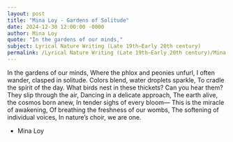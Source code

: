 ```yaml
---
layout: post
title: "Mina Loy - Gardens of Solitude"
date: 2024-12-30 12:00:00 -0000
author: Mina Loy
quote: "In the gardens of our minds,"
subject: Lyrical Nature Writing (Late 19th–Early 20th century)
permalink: /Lyrical Nature Writing (Late 19th–Early 20th century)/Mina Loy/Mina Loy - Gardens of Solitude
---
```


In the gardens of our minds,
Where the phlox and peonies unfurl,
I often wander, clasped in solitude.
Colors blend, water droplets sparkle,
To cradle the spirit of the day.
What birds nest in these thickets?
Can you hear them? They slip through the air,
Dancing in a delicate approach,
The earth alive, the cosmos born anew,
In tender sighs of every bloom—
This is the miracle of awakening,
Of breathing the freshness of our wombs,
The softening of individual voices,
In nature’s choir, we are one.

- Mina Loy
